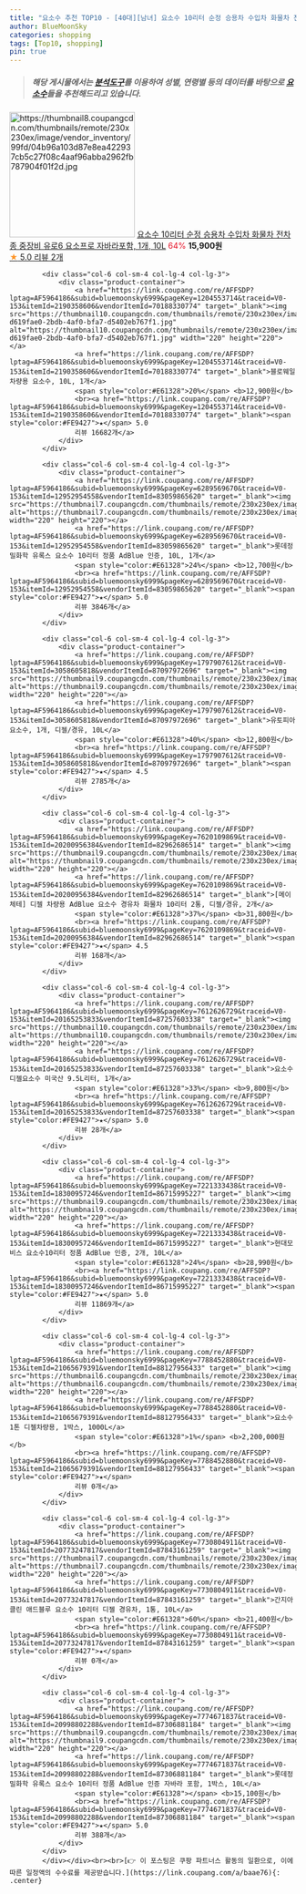 ```yaml
---
title: "요소수 추천 TOP10 - [40대][남녀] 요소수 10리터 순정 승용차 수입차 화물차 전차종 중장비 유로6 요소프로 자바라포함, 1개, 10L"
author: BlueMoonSky
categories: shopping
tags: [Top10, shopping]
pin: true
---
```


> ##### 해당 게시물에서는 [**분석도구**](https://itemscout.io/)를 이용하여 **성별**, **연령별** 등의 데이터를 바탕으로 [**요소수**](https://link.coupang.com/a/baae76)들을 추천해드리고 있습니다.
<div class="container"><div class="row">
            <div class="col-6 col-sm-4 col-lg-4 col-lg-3">
                <div class="product-container">
                    <a href="https://link.coupang.com/re/AFFSDP?lptag=AF5964186&subid=bluemoonsky6999&pageKey=7764088839&traceid=V0-153&itemId=20943849287&vendorItemId=88010130908" target="_blank"><img src="https://thumbnail8.coupangcdn.com/thumbnails/remote/230x230ex/image/vendor_inventory/99fd/04b96a103d87e8ea422937cb5c27f08c4aaf96abba2962fb787904f01f2d.jpg" alt="https://thumbnail8.coupangcdn.com/thumbnails/remote/230x230ex/image/vendor_inventory/99fd/04b96a103d87e8ea422937cb5c27f08c4aaf96abba2962fb787904f01f2d.jpg" width="220" height="220"></a>
                    <a href="https://link.coupang.com/re/AFFSDP?lptag=AF5964186&subid=bluemoonsky6999&pageKey=7764088839&traceid=V0-153&itemId=20943849287&vendorItemId=88010130908" target="_blank">요소수 10리터 순정 승용차 수입차 화물차 전차종 중장비 유로6 요소프로 자바라포함, 1개, 10L</a>
                    <span style="color:#E61328">64%</span> <b>15,900원</b>
                    <br><a href="https://link.coupang.com/re/AFFSDP?lptag=AF5964186&subid=bluemoonsky6999&pageKey=7764088839&traceid=V0-153&itemId=20943849287&vendorItemId=88010130908" target="_blank"><span style="color:#FE9427">★</span> 5.0
                    리뷰 2개</a>
                </div>
            </div>
            
            <div class="col-6 col-sm-4 col-lg-4 col-lg-3">
                <div class="product-container">
                    <a href="https://link.coupang.com/re/AFFSDP?lptag=AF5964186&subid=bluemoonsky6999&pageKey=1204553714&traceid=V0-153&itemId=2190358606&vendorItemId=70188330774" target="_blank"><img src="https://thumbnail10.coupangcdn.com/thumbnails/remote/230x230ex/image/retail/images/2980984922546415-d619fae0-2bdb-4af0-bfa7-d5402eb767f1.jpg" alt="https://thumbnail10.coupangcdn.com/thumbnails/remote/230x230ex/image/retail/images/2980984922546415-d619fae0-2bdb-4af0-bfa7-d5402eb767f1.jpg" width="220" height="220"></a>
                    <a href="https://link.coupang.com/re/AFFSDP?lptag=AF5964186&subid=bluemoonsky6999&pageKey=1204553714&traceid=V0-153&itemId=2190358606&vendorItemId=70188330774" target="_blank">블로웨일 차량용 요소수, 10L, 1개</a>
                    <span style="color:#E61328">20%</span> <b>12,900원</b>
                    <br><a href="https://link.coupang.com/re/AFFSDP?lptag=AF5964186&subid=bluemoonsky6999&pageKey=1204553714&traceid=V0-153&itemId=2190358606&vendorItemId=70188330774" target="_blank"><span style="color:#FE9427">★</span> 5.0
                    리뷰 16682개</a>
                </div>
            </div>
            
            <div class="col-6 col-sm-4 col-lg-4 col-lg-3">
                <div class="product-container">
                    <a href="https://link.coupang.com/re/AFFSDP?lptag=AF5964186&subid=bluemoonsky6999&pageKey=6289569670&traceid=V0-153&itemId=12952954558&vendorItemId=83059865620" target="_blank"><img src="https://thumbnail7.coupangcdn.com/thumbnails/remote/230x230ex/image/vendor_inventory/37b7/f673a8b7d675fc53622c4b4e3028f69a509f54dfed50e3128b7075147409.jpg" alt="https://thumbnail7.coupangcdn.com/thumbnails/remote/230x230ex/image/vendor_inventory/37b7/f673a8b7d675fc53622c4b4e3028f69a509f54dfed50e3128b7075147409.jpg" width="220" height="220"></a>
                    <a href="https://link.coupang.com/re/AFFSDP?lptag=AF5964186&subid=bluemoonsky6999&pageKey=6289569670&traceid=V0-153&itemId=12952954558&vendorItemId=83059865620" target="_blank">롯데정밀화학 유록스 요소수 10리터 정품 AdBlue 인증, 10L, 1개</a>
                    <span style="color:#E61328">24%</span> <b>12,700원</b>
                    <br><a href="https://link.coupang.com/re/AFFSDP?lptag=AF5964186&subid=bluemoonsky6999&pageKey=6289569670&traceid=V0-153&itemId=12952954558&vendorItemId=83059865620" target="_blank"><span style="color:#FE9427">★</span> 5.0
                    리뷰 3846개</a>
                </div>
            </div>
            
            <div class="col-6 col-sm-4 col-lg-4 col-lg-3">
                <div class="product-container">
                    <a href="https://link.coupang.com/re/AFFSDP?lptag=AF5964186&subid=bluemoonsky6999&pageKey=1797907612&traceid=V0-153&itemId=3058605818&vendorItemId=87097972696" target="_blank"><img src="https://thumbnail9.coupangcdn.com/thumbnails/remote/230x230ex/image/vendor_inventory/dd1b/ac98966a1aee8aec6b0b9e4362d56cecd0603d46b74a90153bb6a7bd2b72.jpg" alt="https://thumbnail9.coupangcdn.com/thumbnails/remote/230x230ex/image/vendor_inventory/dd1b/ac98966a1aee8aec6b0b9e4362d56cecd0603d46b74a90153bb6a7bd2b72.jpg" width="220" height="220"></a>
                    <a href="https://link.coupang.com/re/AFFSDP?lptag=AF5964186&subid=bluemoonsky6999&pageKey=1797907612&traceid=V0-153&itemId=3058605818&vendorItemId=87097972696" target="_blank">유토피아 요소수, 1개, 디젤/경유, 10L</a>
                    <span style="color:#E61328">40%</span> <b>12,800원</b>
                    <br><a href="https://link.coupang.com/re/AFFSDP?lptag=AF5964186&subid=bluemoonsky6999&pageKey=1797907612&traceid=V0-153&itemId=3058605818&vendorItemId=87097972696" target="_blank"><span style="color:#FE9427">★</span> 4.5
                    리뷰 2785개</a>
                </div>
            </div>
            
            <div class="col-6 col-sm-4 col-lg-4 col-lg-3">
                <div class="product-container">
                    <a href="https://link.coupang.com/re/AFFSDP?lptag=AF5964186&subid=bluemoonsky6999&pageKey=7620109869&traceid=V0-153&itemId=20200956384&vendorItemId=82962686514" target="_blank"><img src="https://thumbnail9.coupangcdn.com/thumbnails/remote/230x230ex/image/vendor_inventory/9483/fd7ecd0fe83229839cd10d538cbb67a025d3b0c57bfe9daf65b0519eaec2.jpg" alt="https://thumbnail9.coupangcdn.com/thumbnails/remote/230x230ex/image/vendor_inventory/9483/fd7ecd0fe83229839cd10d538cbb67a025d3b0c57bfe9daf65b0519eaec2.jpg" width="220" height="220"></a>
                    <a href="https://link.coupang.com/re/AFFSDP?lptag=AF5964186&subid=bluemoonsky6999&pageKey=7620109869&traceid=V0-153&itemId=20200956384&vendorItemId=82962686514" target="_blank">[메이체테] 디젤 차량용 AdBlue 요소수 경유차 화물차 10리터 2통, 디젤/경유, 2개</a>
                    <span style="color:#E61328">37%</span> <b>31,800원</b>
                    <br><a href="https://link.coupang.com/re/AFFSDP?lptag=AF5964186&subid=bluemoonsky6999&pageKey=7620109869&traceid=V0-153&itemId=20200956384&vendorItemId=82962686514" target="_blank"><span style="color:#FE9427">★</span> 4.5
                    리뷰 168개</a>
                </div>
            </div>
            
            <div class="col-6 col-sm-4 col-lg-4 col-lg-3">
                <div class="product-container">
                    <a href="https://link.coupang.com/re/AFFSDP?lptag=AF5964186&subid=bluemoonsky6999&pageKey=7612626729&traceid=V0-153&itemId=20165253833&vendorItemId=87257603338" target="_blank"><img src="https://thumbnail10.coupangcdn.com/thumbnails/remote/230x230ex/image/vendor_inventory/26e1/6776b14b9f3776f227c53dee1144eeccc1985fe9dbdbab23971cd442a90e.png" alt="https://thumbnail10.coupangcdn.com/thumbnails/remote/230x230ex/image/vendor_inventory/26e1/6776b14b9f3776f227c53dee1144eeccc1985fe9dbdbab23971cd442a90e.png" width="220" height="220"></a>
                    <a href="https://link.coupang.com/re/AFFSDP?lptag=AF5964186&subid=bluemoonsky6999&pageKey=7612626729&traceid=V0-153&itemId=20165253833&vendorItemId=87257603338" target="_blank">요소수 디젤요소수 미국산 9.5L리터, 1개</a>
                    <span style="color:#E61328">33%</span> <b>9,800원</b>
                    <br><a href="https://link.coupang.com/re/AFFSDP?lptag=AF5964186&subid=bluemoonsky6999&pageKey=7612626729&traceid=V0-153&itemId=20165253833&vendorItemId=87257603338" target="_blank"><span style="color:#FE9427">★</span> 5.0
                    리뷰 28개</a>
                </div>
            </div>
            
            <div class="col-6 col-sm-4 col-lg-4 col-lg-3">
                <div class="product-container">
                    <a href="https://link.coupang.com/re/AFFSDP?lptag=AF5964186&subid=bluemoonsky6999&pageKey=7221333438&traceid=V0-153&itemId=18300957246&vendorItemId=86715995227" target="_blank"><img src="https://thumbnail9.coupangcdn.com/thumbnails/remote/230x230ex/image/vendor_inventory/2027/92428507acb4bda8032f8b2ec729de5143105aa8ffacf24addcee0988b2e.png" alt="https://thumbnail9.coupangcdn.com/thumbnails/remote/230x230ex/image/vendor_inventory/2027/92428507acb4bda8032f8b2ec729de5143105aa8ffacf24addcee0988b2e.png" width="220" height="220"></a>
                    <a href="https://link.coupang.com/re/AFFSDP?lptag=AF5964186&subid=bluemoonsky6999&pageKey=7221333438&traceid=V0-153&itemId=18300957246&vendorItemId=86715995227" target="_blank">현대모비스 요소수10리터 정품 AdBlue 인증, 2개, 10L</a>
                    <span style="color:#E61328">24%</span> <b>28,990원</b>
                    <br><a href="https://link.coupang.com/re/AFFSDP?lptag=AF5964186&subid=bluemoonsky6999&pageKey=7221333438&traceid=V0-153&itemId=18300957246&vendorItemId=86715995227" target="_blank"><span style="color:#FE9427">★</span> 5.0
                    리뷰 11869개</a>
                </div>
            </div>
            
            <div class="col-6 col-sm-4 col-lg-4 col-lg-3">
                <div class="product-container">
                    <a href="https://link.coupang.com/re/AFFSDP?lptag=AF5964186&subid=bluemoonsky6999&pageKey=7788452880&traceid=V0-153&itemId=21065679391&vendorItemId=88127956433" target="_blank"><img src="https://thumbnail6.coupangcdn.com/thumbnails/remote/230x230ex/image/vendor_inventory/3a95/94e5e5a19ceb569ff57011359d1df9d0c48272243908e823c1c9b3a6160e.jpg" alt="https://thumbnail6.coupangcdn.com/thumbnails/remote/230x230ex/image/vendor_inventory/3a95/94e5e5a19ceb569ff57011359d1df9d0c48272243908e823c1c9b3a6160e.jpg" width="220" height="220"></a>
                    <a href="https://link.coupang.com/re/AFFSDP?lptag=AF5964186&subid=bluemoonsky6999&pageKey=7788452880&traceid=V0-153&itemId=21065679391&vendorItemId=88127956433" target="_blank">요소수 1톤 디젤차량용, 1박스, 1000L</a>
                    <span style="color:#E61328">1%</span> <b>2,200,000원</b>
                    <br><a href="https://link.coupang.com/re/AFFSDP?lptag=AF5964186&subid=bluemoonsky6999&pageKey=7788452880&traceid=V0-153&itemId=21065679391&vendorItemId=88127956433" target="_blank"><span style="color:#FE9427">★</span> 
                    리뷰 0개</a>
                </div>
            </div>
            
            <div class="col-6 col-sm-4 col-lg-4 col-lg-3">
                <div class="product-container">
                    <a href="https://link.coupang.com/re/AFFSDP?lptag=AF5964186&subid=bluemoonsky6999&pageKey=7730804911&traceid=V0-153&itemId=20773247817&vendorItemId=87843161259" target="_blank"><img src="https://thumbnail7.coupangcdn.com/thumbnails/remote/230x230ex/image/vendor_inventory/59fc/c8eb8c2c2840114b4783fb56564b8fed4d4cfc0f6e8d0b51b494bbaa76a1.jpg" alt="https://thumbnail7.coupangcdn.com/thumbnails/remote/230x230ex/image/vendor_inventory/59fc/c8eb8c2c2840114b4783fb56564b8fed4d4cfc0f6e8d0b51b494bbaa76a1.jpg" width="220" height="220"></a>
                    <a href="https://link.coupang.com/re/AFFSDP?lptag=AF5964186&subid=bluemoonsky6999&pageKey=7730804911&traceid=V0-153&itemId=20773247817&vendorItemId=87843161259" target="_blank">간지아클린 애드블루 요소수 10리터 디젤 경유차, 1통, 10L</a>
                    <span style="color:#E61328">60%</span> <b>21,400원</b>
                    <br><a href="https://link.coupang.com/re/AFFSDP?lptag=AF5964186&subid=bluemoonsky6999&pageKey=7730804911&traceid=V0-153&itemId=20773247817&vendorItemId=87843161259" target="_blank"><span style="color:#FE9427">★</span> 
                    리뷰 0개</a>
                </div>
            </div>
            
            <div class="col-6 col-sm-4 col-lg-4 col-lg-3">
                <div class="product-container">
                    <a href="https://link.coupang.com/re/AFFSDP?lptag=AF5964186&subid=bluemoonsky6999&pageKey=7774671837&traceid=V0-153&itemId=20998802288&vendorItemId=87306881184" target="_blank"><img src="https://thumbnail9.coupangcdn.com/thumbnails/remote/230x230ex/image/vendor_inventory/5e10/dbc5fd3f536e12d10920f5ec6bca2a9fc2ed9c4d742db99a6424343dbe9b.jpg" alt="https://thumbnail9.coupangcdn.com/thumbnails/remote/230x230ex/image/vendor_inventory/5e10/dbc5fd3f536e12d10920f5ec6bca2a9fc2ed9c4d742db99a6424343dbe9b.jpg" width="220" height="220"></a>
                    <a href="https://link.coupang.com/re/AFFSDP?lptag=AF5964186&subid=bluemoonsky6999&pageKey=7774671837&traceid=V0-153&itemId=20998802288&vendorItemId=87306881184" target="_blank">롯데정밀화학 유록스 요소수 10리터 정품 AdBlue 인증 자바라 포함, 1박스, 10L</a>
                    <span style="color:#E61328"></span> <b>15,100원</b>
                    <br><a href="https://link.coupang.com/re/AFFSDP?lptag=AF5964186&subid=bluemoonsky6999&pageKey=7774671837&traceid=V0-153&itemId=20998802288&vendorItemId=87306881184" target="_blank"><span style="color:#FE9427">★</span> 5.0
                    리뷰 388개</a>
                </div>
            </div>
            </div></div><br><br>[👉 이 포스팅은 쿠팡 파트너스 활동의 일환으로, 이에 따른 일정액의 수수료를 제공받습니다.](https://link.coupang.com/a/baae76){: .center}